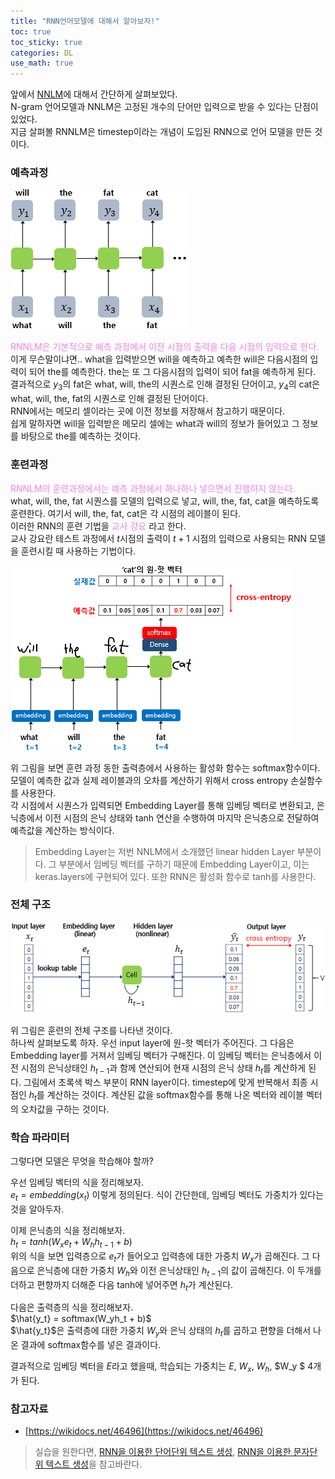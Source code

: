 ```yaml
---
title: "RNN언어모델에 대해서 알아보자!"
toc: true
toc_sticky: true
categories: DL
use_math: true
---
```


앞에서 [NNLM](https://dongju923.github.io/dl/NNLM/)에 대해서 간단하게 살펴보았다.  
N-gram 언어모델과 NNLM은 고정된 개수의 단어만 입력으로 받을 수 있다는 단점이 있었다.  
지금 살펴볼 RNNLM은 timestep이라는 개념이 도입된 RNN으로 언어 모델을 만든 것이다.

### 예측과정

![png](/assets/images/NLP/rnnlm1.png)  

<span style="color:violet">RNNLM은 기본적으로 예측 과정에서 이전 시점의 출력을 다음 시점의 입력으로 한다.</span>  
이게 무슨말이냐면.. what을 입력받으면 will을 예측하고 예측한 will은 다음시점의 입력이 되어 the를 예측한다. the는 또 그 다음시점의 입력이 되어 fat을 예측하게 된다.  
결과적으로 $y_3$의 fat은 what, will, the의 시퀀스로 인해 결정된 단어이고, $y_4$의 cat은 what, will, the, fat의 시퀀스로 인해 결정된 단어이다.  
RNN에서는 메모리 셀이라는 곳에 이전 정보를 저장해서 참고하기 때문이다.  
쉽게 말하자면 will을 입력받은 메모리 셀에는 what과 will의 정보가 들어있고 그 정보를 바탕으로 the를 예측하는 것이다.

### 훈련과정

<span style="color:violet">RNNLM의 훈련과정에서는 예측 과정에서 하나하나 넣으면서 진행하지 않는다.</span>  
what, will, the, fat 시퀀스를 모델의 입력으로 넣고, will, the, fat, cat을 예측하도록 훈련한다. 여기서 will, the, fat, cat은 각 시점의 레이블이 된다.  
이러한 RNN의 훈련 기법을 <span style="color:violet">교사 강요</span> 라고 한다.  
교사 강요란 테스트 과정에서 $t$시점의 출력이 $t+1$ 시점의 입력으로 사용되는 RNN 모델을 훈련시킬 때 사용하는 기법이다.  

![png](/assets/images/NLP/rnnlm2.png)  

위 그림을 보면 훈련 과정 동한 출력층에서 사용하는 활성화 함수는 softmax함수이다.  
모델이 예측한 값과 실제 레이블과의 오차를 계산하기 위해서 cross entropy 손실함수를 사용한다.  
각 시점에서 시퀀스가 입력되면 Embedding Layer를 통해 임베딩 벡터로 변환되고, 은닉층에서 이전 시점의 은닉 상태와 tanh 연산을 수행하여 마지막 은닉층으로 전달하여 예측값을 계산하는 방식이다.  

> Embedding Layer는 저번 NNLM에서 소개했던 linear hidden Layer 부분이다. 그 부분에서 임베딩 벡터를 구하기 때문에 Embedding Layer이고, 이는 keras.layers에 구현되어 있다. 또한 RNN은 활성화 함수로 tanh를 사용한다.


### 전체 구조

![png](/assets/images/NLP/rnnlm4.png)  

위 그림은 훈련의 전체 구조를 나타낸 것이다.  
하나씩 살펴보도록 하자. 우선 input layer에 원-핫 벡터가 주어진다. 그 다음은 Embedding layer를 거져서 임베딩 벡터가 구해진다. 이 임베딩 벡터는 은닉층에서 이전 시점의 은닉상태인 $h_{t-1}$과 함께 연산되어 현재 시점의 은닉 상태 $h_t$를 계산하게 된다. 그림에서 초록색 박스 부분이 RNN layer이다. timestep에 맞게 반복해서 최종 시점인 $h_t$를 계산하는 것이다. 계산된 값을 softmax함수를 통해 나온 벡터와 레이블 벡터의 오차값을 구하는 것이다.  


### 학습 파라미터

그렇다면 모델은 무엇을 학습해야 할까?  

우선 임베딩 벡터의 식을 정리해보자.   
$e_t = embedding(x_t)$ 이렇게 정의된다. 식이 간단한데, 임베딩 벡터도 가중치가 있다는 것을 알아두자.  

이제 은닉층의 식을 정리해보자.  
$h_t = tanh(W_xe_t + W_hh_{t-1} + b)$  
위의 식을 보면 입력층으로 $e_t$가 들어오고 입력층에 대한 가중치 $W_x$가 곱해진다. 그 다음으로 은닉층에 대한 가중치 $W_h$와 이전 은닉상태인 $h_{t-1}$의 값이 곱해진다. 이 두개를 더하고 편향까지 더해준 다음 tanh에 넣어주면 $h_t$가 계산된다.  

다음은 출력층의 식을 정리해보자.  
$\hat{y_t} = softmax(W_yh_t + b)$  
$\hat{y_t}$은 출력층에 대한 가중치 $W_y$와 은닉 상태의 $h_t$를 곱하고 편향을 더해서 나온 결과에 softmax함수를 넣은 결과이다.

결과적으로 임베딩 벡터을 $E$라고 했을때, 학습되는 가중치는 $E$, $W_x$, $W_h$, $W_y $ 4개가 된다.

### 참고자료
* [https://wikidocs.net/46496](https://wikidocs.net/46496)  

> 실습을 원한다면, [RNN을 이용한 단어단위 텍스트 생성](https://wikidocs.net/45101), [RNN을 이용한 문자단위 텍스트 생성](https://wikidocs.net/48649)을 참고바란다.